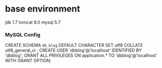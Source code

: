 # base environment
jdk 1.7
tomcat 8.0
mysql 5.7

### MySQL Config
CREATE SCHEMA `db_blog` DEFAULT CHARACTER SET utf8 COLLATE utf8_general_ci ;
CREATE USER 'dbblog'@'localhost' IDENTIFIED BY 'dbblog';
GRANT ALL PRIVILEGES ON application.* TO 'dbblog'@'localhost' WITH GRANT OPTION;